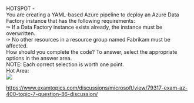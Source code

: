 HOTSPOT -<br/>You are creating a YAML-based Azure pipeline to deploy an Azure Data Factory instance that has the following requirements:<br/>✑ If a Data Factory instance exists already, the instance must be overwritten.<br/>✑ No other resources in a resource group named Fabrikam must be affected.<br/>How should you complete the code? To answer, select the appropriate options in the answer area.<br/>NOTE: Each correct selection is worth one point.<br/>Hot Area:<br/><img src="https://www.examtopics.com/assets/media/exam-media/04257/0038400001.jpg" class="in-exam-image"/><br/><p><a href="https://www.examtopics.com/discussions/microsoft/view/79317-exam-az-400-topic-7-question-86-discussion/">https://www.examtopics.com/discussions/microsoft/view/79317-exam-az-400-topic-7-question-86-discussion/</a></p><script src="https://giscus.app/client.js"                    data-repo="azsamples/az204"                    data-repo-id="R_kgDOMRXzDQ"                    data-category="General"                    data-category-id="DIC_kwDOMRXzDc4Cgi27"                    data-mapping="pathname"                    data-strict="0"                    data-reactions-enabled="0"                    data-emit-metadata="0"                    data-input-position="bottom"                    data-theme="preferred_color_scheme"                    data-lang="en"                    crossorigin="anonymous"                    async>                    </script>